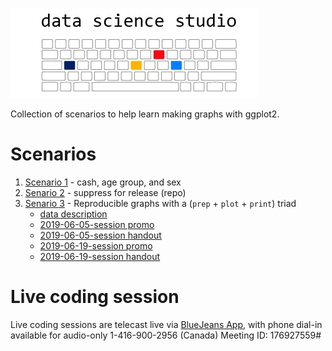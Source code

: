 ![](libs/images/dss-logo-400px.jpg)

Collection of scenarios to help learn making graphs with ggplot2. 


# Scenarios

1. [Scenario 1][scenario1] - cash, age group, and sex 
2. [Senario 2][scenario2] - suppress for release (repo)
3. [Senario 3][scenario3] - Reproducible graphs with a (`prep` + `plot` + `print`) triad
    - [data description][data_scenario_3]
    - [2019-06-05-session promo][2019_06_05_session_overview]
    - [2019-06-05-session handout][2019_06_05_session_handout]
    - [2019-06-19-session promo][2019_06_19_session_overview]
    - [2019-06-19-session handout][2019_06_19_session_handout]


[data_scenario_3]:data-public/raw/scenario-3/README.md
[2019_06_05_session_overview]:https://raw.githack.com/dss-ialh/graph-making-scenarios/master/libs/materials/promo/dss-2019-06-05-reproducible-graphs-session-3-promo.pdf
[2019_06_05_session_handout]:libs/materials/dss-2019-06-05-session-handout.pdf
[2019_06_19_session_overview]:https://raw.githack.com/dss-ialh/graph-making-scenarios/master/libs/materials/promo/dss-2019-06-19-promo.pdf
[2019_06_19_session_handout]:libs/materials/dss-2019-06-19-session-handout.pdf



[scenario1]:https://raw.githack.com/dss-ialh/graph-making-scenarios/master/analysis/scenario-1/scenario-1.html
[scenario2]:https://github.com/ihacru/suppress-for-release
[scenario3]:https://raw.githack.com/dss-ialh/graph-making-scenarios/master/analysis/scenario-3/scenario-3-ccdss.html

# Live coding session

Live coding sessions are telecast live via [BlueJeans App][bluejeans], with phone dial-in available for audio-only 1-416-900-2956 (Canada)  Meeting ID: 176927559#


[notes_talks]:https://docs.google.com/document/d/1ARRecAQWkWZ80dedC5Qcv7_fHOAny_sE1fHipssauJU/edit?usp=sharing
[bluejeans]:https://bluejeans.com/176927559?src=textEmail
